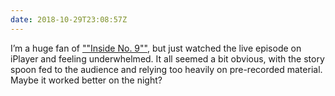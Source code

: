 ```yaml
---
date: 2018-10-29T23:08:57Z
---
```

I’m a huge fan of [""Inside No. 9""](https://www.imdb.com/title/tt2674806/), but just watched the live episode on iPlayer and feeling underwhelmed. It all seemed a bit obvious, with the story spoon fed to the audience and relying too heavily on pre-recorded material. Maybe it worked better on the night?
